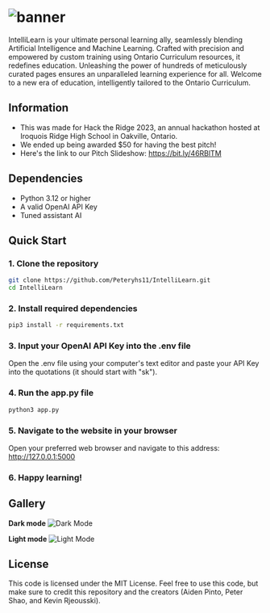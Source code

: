 # ![banner](https://github.com/user-attachments/assets/c904ee60-f755-4567-9a08-d77743f2c81c)


IntelliLearn is your ultimate personal learning ally, seamlessly blending Artificial Intelligence and Machine Learning. Crafted with precision and empowered by custom training using Ontario Curriculum resources, it redefines education. Unleashing the power of hundreds of meticulously curated pages ensures an unparalleled learning experience for all. Welcome to a new era of education, intelligently tailored to the Ontario Curriculum.

## Information 
- This was made for Hack the Ridge 2023, an annual hackathon hosted at Iroquois Ridge High School in Oakville, Ontario.
- We ended up being awarded $50 for having the best pitch!
- Here's the link to our Pitch Slideshow: https://bit.ly/46RBlTM

## Dependencies
- Python 3.12 or higher
- A valid OpenAI API Key
- Tuned assistant AI

## Quick Start
### 1. Clone the repository
```bash
git clone https://github.com/Peteryhs11/IntelliLearn.git
cd IntelliLearn
```
### 2. Install required dependencies
```bash
pip3 install -r requirements.txt
```
### 3. Input your OpenAI API Key into the .env file
Open the .env file using your computer's text editor and paste your API Key into the quotations (it should start with "sk").
### 4. Run the app.py file
```bash
python3 app.py
```
### 5. Navigate to the website in your browser
Open your preferred web browser and navigate to this address: http://127.0.0.1:5000

### 6. Happy learning!

## Gallery
**Dark mode**
![Dark Mode](https://github.com/Peteryhs11/IntelliLearn/assets/87454888/9ecd3619-caad-48b9-8852-56554e06aa4f)

**Light mode**
![Light Mode](https://github.com/Peteryhs11/IntelliLearn/assets/87454888/e27436b4-22ba-4f06-bc69-ec12e3796c4e)


## License
This code is licensed under the MIT License. Feel free to use this code, but make sure to credit this repository and the creators (Aiden Pinto, Peter Shao, and Kevin Rjeousski).

